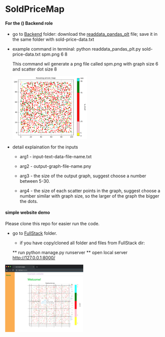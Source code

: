 # SoldPriceMap
#### For the () Backend role

- go to [Backend](Backend) folder:
  download the [readdata_pandas_plt](Backend/readdata_pandas_plt.py) file;
  save it in the same folder with sold-price-data.txt 
  
- example command in terminal: 
  python readdata_pandas_plt.py sold-price-data.txt spm.png 6 8
  
  This command wil generate a png file called spm.png with graph size 6 and scatter dot size 8
  
  <img src='/Backend/spm.png' height="50%" width="50%">

- detail explaination for the inputs

    * arg1 -  input-text-data-file-name.txt
    * arg2 -  output-graph-file-name.pny
    * arg3 -  the size of the output graph,
            suggest choose a number between 5-30.
           
    * arg4 -  the size of each scatter points in the graph,
            suggest choose a number similar with graph size,
            so the larger of the graph the bigger the dots.

#### simple website demo
Please clone this repo for easier run the code.
- go to [FullStack](FullStack) folder.
  * if you have copy/cloned all folder and files from FullStack dir:
  
   ** run python manage.py runserver
   ** open local server http://127.0.0.1:8000/
  
<img src='/FullStack/webDemo.png' height="50%" width="50%">

